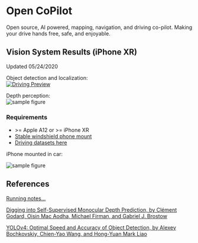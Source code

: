# Open CoPilot
Open source, AI powered, mapping, navigation, and driving co-pilot. Making your drive hands free, safe, and enjoyable.

## Vision System Results (iPhone XR)
Updated 05/24/2020<br/>

Object detection and localization:<br/>
[![Driving Preview](https://github.com/blakete/Open-CoPilot/blob/master/pictures/IMG_9662.jpeg)](https://youtu.be/mBYH2uKsEzM "Open CoPilot Preview")

Depth perception:<br/>
![sample figure](https://github.com/blakete/Open-CoPilot/blob/master/initial-results.gif)

### Requirements
* \>= Apple A12 or \>= iPhone XR
* [Stable windshield phone mount](https://www.amazon.com/gp/product/B076B27WP6/ref=ppx_yo_dt_b_asin_title_o02_s00?ie=UTF8&psc=1)
* [Driving datasets here](https://bit.ly/3g9T9Ak)

iPhone mounted in car:

![sample figure](https://github.com/blakete/Open-CoPilot/blob/master/pictures/phone-mounted-vertical.png)

## References
[Running notes...](https://docs.google.com/document/d/1BoW7_TKAKsI0n-vwv7Fziyctg6jCQ8d4w3IcRLpaUX8/edit?usp=sharing)

[Digging into Self-Supervised Monocular Depth Prediction, by Clément Godard, Oisin Mac Aodha, Michael Firman, and Gabriel J. Brostow](https://github.com/nianticlabs/monodepth2)

[YOLOv4: Optimal Speed and Accuracy of Object Detection, by Alexey Bochkovskiy, Chien-Yao Wang, and Hong-Yuan Mark Liao](https://arxiv.org/abs/2004.10934)



